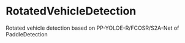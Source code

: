 # RotatedVehicleDetection
Rotated vehicle detection based on PP-YOLOE-R/FCOSR/S2A-Net of PaddleDetection
